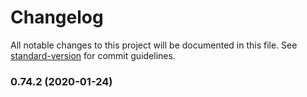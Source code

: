 # Changelog

All notable changes to this project will be documented in this file. See [standard-version](https://github.com/conventional-changelog/standard-version) for commit guidelines.

### 0.74.2 (2020-01-24)
